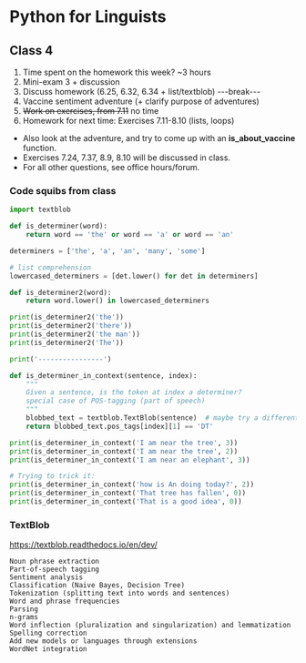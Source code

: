 # Python for Linguists

## Class 4
1. Time spent on the homework this week?  ~3 hours
2. Mini-exam 3 + discussion
3. Discuss homework (6.25, 6.32, 6.34 + list/textblob)
---break---
4. Vaccine sentiment adventure (+ clarify purpose of adventures)
5. ~~Work on exercises, from 7.11~~ no time
6. Homework for next time: Exercises 7.11-8.10 (lists, loops)
  - Also look at the adventure, and try to come up with an **is_about_vaccine** function.
  - Exercises 7.24, 7.37, 8.9, 8.10 will be discussed in class.
  - For all other questions, see office hours/forum.

### Code squibs from class

```python
import textblob

def is_determiner(word):
    return word == 'the' or word == 'a' or word == 'an'

determiners = ['the', 'a', 'an', 'many', 'some']

# list comprehension
lowercased_determiners = [det.lower() for det in determiners]

def is_determiner2(word):
    return word.lower() in lowercased_determiners

print(is_determiner2('the'))
print(is_determiner2('there'))
print(is_determiner2('the man'))
print(is_determiner2('The'))

print('----------------')

def is_determiner_in_context(sentence, index):
    """
    Given a sentence, is the token at index a determiner?
    special case of POS-tagging (part of speech)
    """
    blobbed_text = textblob.TextBlob(sentence)  # maybe try a different pos_tagger=...
    return blobbed_text.pos_tags[index][1] == 'DT'

print(is_determiner_in_context('I am near the tree', 3))
print(is_determiner_in_context('I am near the tree', 2))
print(is_determiner_in_context('I am near an elephant', 3))

# Trying to trick it:
print(is_determiner_in_context('how is An doing today?', 2))
print(is_determiner_in_context('That tree has fallen', 0))
print(is_determiner_in_context('That is a good idea', 0))

```


### TextBlob

https://textblob.readthedocs.io/en/dev/

    Noun phrase extraction
    Part-of-speech tagging
    Sentiment analysis
    Classification (Naive Bayes, Decision Tree)
    Tokenization (splitting text into words and sentences)
    Word and phrase frequencies
    Parsing
    n-grams
    Word inflection (pluralization and singularization) and lemmatization
    Spelling correction
    Add new models or languages through extensions
    WordNet integration
   

